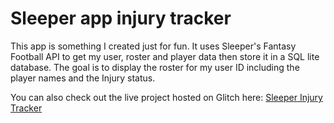 # Sleeper app injury tracker

This app is something I created just for fun. It uses Sleeper's Fantasy Football API to get my user, roster and player data then store it in a SQL lite database. The goal is to display the roster for my user ID including the player names and the Injury status. 

You can also check out the live project hosted on Glitch here: [Sleeper Injury Tracker](https://sleeper-injury-tracker.glitch.me/injury_report)
